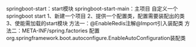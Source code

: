 springboot-start：start模块
springboot-start-main：主项目
自定义一个springboot start
1、新建一个项目
2、提供一个配置类，配置需要装配出的类
3、使能需加载的start模块
  方法一：@EnableRedis注解@Import引入装配类
  方法二：META-INF/spring.factories 配置org.springframework.boot.autoconfigure.EnableAutoConfiguration装配类